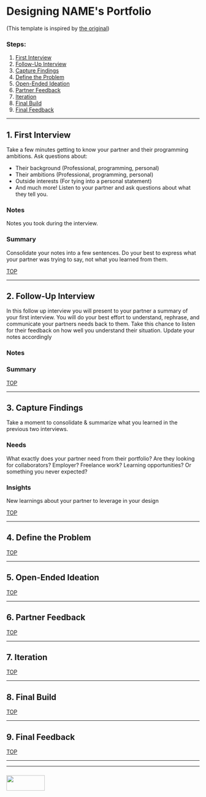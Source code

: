 # Designing NAME's Portfolio

(This template is inspired by [the original](https://dschool-old.stanford.edu/sandbox/groups/designresources/wiki/4dbb2/attachments/e1005/TheWalletProjectB%26W2012.pdf?sessionID=8af88fee76ecd1fb7879c915073461486c425622))

### Steps:
1. [First Interview](#1.-first-interview)
2. [Follow-Up Interview](#follow-up-interview)
3. [Capture Findings](#consolidate-findings)
4. [Define the Problem](#define-the-problem)
5. [Open-Ended Ideation](#ideation)
6. [Partner Feedback](#partner-feedback)
7. [Iteration](#iteration)
8. [Final Build](#final-build)
9. [Final Feedback](#final-feedback)

___

## 1. First Interview

Take a few minutes getting to know your partner and their programming ambitions.  Ask questions about: 
* Their background (Professional, programming, personal)
* Their ambitions (Professional, programming, personal)
* Outside interests (For tying into a personal statement)
* And much more!  Listen to your partner and ask questions about what they tell you.

### Notes

Notes you took during the interview.

### Summary

Consolidate your notes into a few sentences.  Do your best to express what your partner was trying to say, not what you learned from them.

[TOP](#steps)

___

## 2. Follow-Up Interview

In this follow up interview you will present to your partner a summary of your first interview.  You will do your best effort to understand, rephrase, and communicate your partners needs back to them.  Take this chance to listen for their feedback on how well you understand their situation.  Update your notes accordingly

### Notes

### Summary

[TOP](#steps)

___

## 3. Capture Findings

Take a moment to consolidate & summarize what you learned in the previous two interviews.

### Needs

What exactly does your partner need from their portfolio? Are they looking for collaborators? Employer? Freelance work? Learning opportunities? Or something you never expected?

### Insights

New learnings about your partner to leverage in your design

[TOP](#steps)

___

## 4. Define the Problem

[TOP](#steps)

___


## 5. Open-Ended Ideation

[TOP](#steps)

___

## 6. Partner Feedback

[TOP](#steps)

___

## 7. Iteration

[TOP](#steps)

___

## 8. Final Build

[TOP](#steps)

___

## 9. Final Feedback


[TOP](#steps)


___
___
### <a href="http://elewa.education/blog" target="_blank"><img src="https://user-images.githubusercontent.com/18554853/34921062-506450ae-f97d-11e7-875f-6feeb26ad72d.png" width="100" height="40"/></a>
